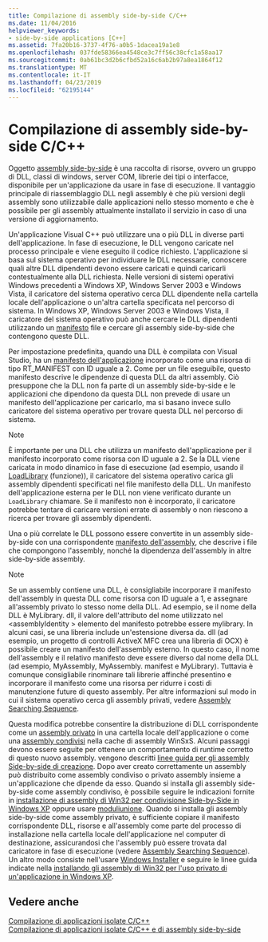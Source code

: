 ```yaml
---
title: Compilazione di assembly side-by-side C/C++
ms.date: 11/04/2016
helpviewer_keywords:
- side-by-side applications [C++]
ms.assetid: 7fa20b16-3737-4f76-a0b5-1dacea19a1e8
ms.openlocfilehash: 037fde58366ea4548ce3c7ff56c38cfc1a58aa17
ms.sourcegitcommit: 0ab61bc3d2b6cfbd52a16c6ab2b97a8ea1864f12
ms.translationtype: MT
ms.contentlocale: it-IT
ms.lasthandoff: 04/23/2019
ms.locfileid: "62195144"
---
```

# <a name="building-cc-side-by-side-assemblies"></a>Compilazione di assembly side-by-side C/C++

Oggetto [assembly side-by-side](/windows/desktop/SbsCs/about-side-by-side-assemblies-) è una raccolta di risorse, ovvero un gruppo di DLL, classi di windows, server COM, librerie dei tipi o interfacce, disponibile per un'applicazione da usare in fase di esecuzione. Il vantaggio principale di riassemblaggio DLL negli assembly è che più versioni degli assembly sono utilizzabile dalle applicazioni nello stesso momento e che è possibile per gli assembly attualmente installato il servizio in caso di una versione di aggiornamento.

Un'applicazione Visual C++ può utilizzare una o più DLL in diverse parti dell'applicazione. In fase di esecuzione, le DLL vengono caricate nel processo principale e viene eseguito il codice richiesto. L'applicazione si basa sul sistema operativo per individuare le DLL necessarie, conoscere quali altre DLL dipendenti devono essere caricati e quindi caricarli contestualmente alla DLL richiesta. Nelle versioni di sistemi operativi Windows precedenti a Windows XP, Windows Server 2003 e Windows Vista, il caricatore del sistema operativo cerca DLL dipendente nella cartella locale dell'applicazione o un'altra cartella specificata nel percorso di sistema. In Windows XP, Windows Server 2003 e Windows Vista, il caricatore del sistema operativo può anche cercare le DLL dipendenti utilizzando un [manifesto](/windows/desktop/sbscs/manifests) file e cercare gli assembly side-by-side che contengono queste DLL.

Per impostazione predefinita, quando una DLL è compilata con Visual Studio, ha un [manifesto dell'applicazione](/windows/desktop/SbsCs/application-manifests) incorporato come una risorsa di tipo RT_MANIFEST con ID uguale a 2. Come per un file eseguibile, questo manifesto descrive le dipendenze di questa DLL da altri assembly. Ciò presuppone che la DLL non fa parte di un assembly side-by-side e le applicazioni che dipendono da questa DLL non prevede di usare un manifesto dell'applicazione per caricarlo, ma si basano invece sullo caricatore del sistema operativo per trovare questa DLL nel percorso di sistema.

> [!NOTE]
> È importante per una DLL che utilizza un manifesto dell'applicazione per il manifesto incorporato come risorsa con ID uguale a 2. Se la DLL viene caricata in modo dinamico in fase di esecuzione (ad esempio, usando il [LoadLibrary](/windows/desktop/api/libloaderapi/nf-libloaderapi-loadlibrarya) (funzione)), il caricatore del sistema operativo carica gli assembly dipendenti specificati nel file manifesto della DLL. Un manifesto dell'applicazione esterna per le DLL non viene verificato durante un `LoadLibrary` chiamare. Se il manifesto non è incorporato, il caricatore potrebbe tentare di caricare versioni errate di assembly o non riescono a ricerca per trovare gli assembly dipendenti.

Una o più correlate le DLL possono essere convertite in un assembly side-by-side con una corrispondente [manifesto dell'assembly](/windows/desktop/SbsCs/assembly-manifests), che descrive i file che compongono l'assembly, nonché la dipendenza dell'assembly in altre side-by-side assembly.

> [!NOTE]
> Se un assembly contiene una DLL, è consigliabile incorporare il manifesto dell'assembly in questa DLL come risorsa con ID uguale a 1, e assegnare all'assembly privato lo stesso nome della DLL. Ad esempio, se il nome della DLL è MyLibrary. dll, il valore dell'attributo del nome utilizzato nel \<assemblyIdentity > elemento del manifesto potrebbe essere mylibrary. In alcuni casi, se una libreria include un'estensione diversa da. dll (ad esempio, un progetto di controlli ActiveX MFC crea una libreria di OCX) è possibile creare un manifesto dell'assembly esterno. In questo caso, il nome dell'assembly e il relativo manifesto deve essere diverso dal nome della DLL (ad esempio, MyAssembly, MyAssembly. manifest e MyLibrary). Tuttavia è comunque consigliabile rinominare tali librerie affinché presentino e incorporare il manifesto come una risorsa per ridurre i costi di manutenzione future di questo assembly. Per altre informazioni sul modo in cui il sistema operativo cerca gli assembly privati, vedere [Assembly Searching Sequence](/windows/desktop/SbsCs/assembly-searching-sequence).

Questa modifica potrebbe consentire la distribuzione di DLL corrispondente come un [assembly privato](/windows/desktop/Msi/private-assemblies) in una cartella locale dell'applicazione o come una [assembly condivisi](/windows/desktop/Msi/shared-assemblies) nella cache di assembly WinSxS. Alcuni passaggi devono essere seguite per ottenere un comportamento di runtime corretto di questo nuovo assembly. vengono descritti [linee guida per gli assembly Side-by-side di creazione](/windows/desktop/SbsCs/guidelines-for-creating-side-by-side-assemblies). Dopo aver creato correttamente un assembly può distribuito come assembly condiviso o privato assembly insieme a un'applicazione che dipende da esso. Quando si installa gli assembly side-by-side come assembly condiviso, è possibile seguire le indicazioni fornite in [installazione di assembly di Win32 per condivisione Side-by-Side in Windows XP](/windows/desktop/Msi/installing-win32-assemblies-for-side-by-side-sharing-on-windows-xp) oppure usare [moduliunione](/windows/desktop/msi/merge-modules). Quando si installa gli assembly side-by-side come assembly privato, è sufficiente copiare il manifesto corrispondente DLL, risorse e all'assembly come parte del processo di installazione nella cartella locale dell'applicazione nel computer di destinazione, assicurandosi che l'assembly può essere trovata dal caricatore in fase di esecuzione (vedere [Assembly Searching Sequence](/windows/desktop/SbsCs/assembly-searching-sequence)). Un altro modo consiste nell'usare [Windows Installer](/windows/desktop/Msi/windows-installer-portal) e seguire le linee guida indicate nella [installando gli assembly di Win32 per l'uso privato di un'applicazione in Windows XP](/windows/desktop/Msi/installing-win32-assemblies-for-the-private-use-of-an-application-on-windows-xp).

## <a name="see-also"></a>Vedere anche

[Compilazione di applicazioni isolate C/C++](building-c-cpp-isolated-applications.md)<br/>
[Compilazione di applicazioni isolate C/C++ e di assembly side-by-side](building-c-cpp-isolated-applications-and-side-by-side-assemblies.md)

